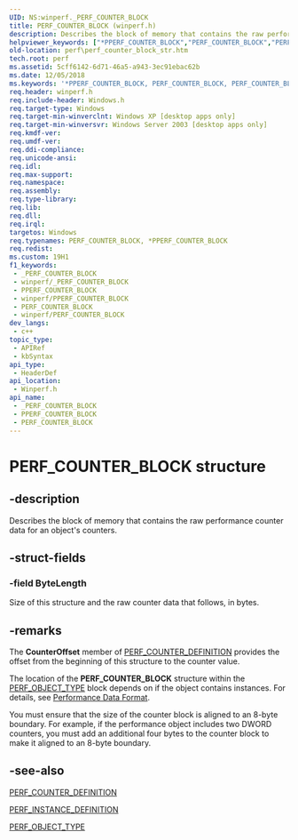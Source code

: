 ```yaml
---
UID: NS:winperf._PERF_COUNTER_BLOCK
title: PERF_COUNTER_BLOCK (winperf.h)
description: Describes the block of memory that contains the raw performance counter data for an object's counters.
helpviewer_keywords: ["*PPERF_COUNTER_BLOCK","PERF_COUNTER_BLOCK","PERF_COUNTER_BLOCK structure [Perf]","_win32_perf_counter_block_str","base.perf_counter_block_str","perf.perf_counter_block_str","winperf/PERF_COUNTER_BLOCK"]
old-location: perf\perf_counter_block_str.htm
tech.root: perf
ms.assetid: 5cff6142-6d71-46a5-a943-3ec91ebac62b
ms.date: 12/05/2018
ms.keywords: '*PPERF_COUNTER_BLOCK, PERF_COUNTER_BLOCK, PERF_COUNTER_BLOCK structure [Perf], _win32_perf_counter_block_str, base.perf_counter_block_str, perf.perf_counter_block_str, winperf/PERF_COUNTER_BLOCK'
req.header: winperf.h
req.include-header: Windows.h
req.target-type: Windows
req.target-min-winverclnt: Windows XP [desktop apps only]
req.target-min-winversvr: Windows Server 2003 [desktop apps only]
req.kmdf-ver: 
req.umdf-ver: 
req.ddi-compliance: 
req.unicode-ansi: 
req.idl: 
req.max-support: 
req.namespace: 
req.assembly: 
req.type-library: 
req.lib: 
req.dll: 
req.irql: 
targetos: Windows
req.typenames: PERF_COUNTER_BLOCK, *PPERF_COUNTER_BLOCK
req.redist: 
ms.custom: 19H1
f1_keywords:
 - _PERF_COUNTER_BLOCK
 - winperf/_PERF_COUNTER_BLOCK
 - PPERF_COUNTER_BLOCK
 - winperf/PPERF_COUNTER_BLOCK
 - PERF_COUNTER_BLOCK
 - winperf/PERF_COUNTER_BLOCK
dev_langs:
 - c++
topic_type:
 - APIRef
 - kbSyntax
api_type:
 - HeaderDef
api_location:
 - Winperf.h
api_name:
 - _PERF_COUNTER_BLOCK
 - PPERF_COUNTER_BLOCK
 - PERF_COUNTER_BLOCK
---
```


# PERF_COUNTER_BLOCK structure


## -description

Describes the block of memory that contains the raw performance counter data for an 
object's counters.

## -struct-fields

### -field ByteLength

Size of this structure and the raw counter data that follows, in bytes.

## -remarks

The <b>CounterOffset</b> member of <a href="/windows/desktop/api/winperf/ns-winperf-perf_counter_definition">PERF_COUNTER_DEFINITION</a> provides the offset from the beginning of this structure to the counter value.

The location of the <b>PERF_COUNTER_BLOCK</b> structure within the <a href="/windows/desktop/api/winperf/ns-winperf-perf_object_type">PERF_OBJECT_TYPE</a> block depends on if the object contains instances. For details, see <a href="/windows/desktop/PerfCtrs/performance-data-format">Performance Data Format</a>.

You must ensure that the size of the counter block is aligned to an 8-byte boundary. For example, if the performance object includes two DWORD counters, you must add an additional four bytes to the counter block to make it aligned to an 8-byte boundary.

## -see-also

<a href="/windows/desktop/api/winperf/ns-winperf-perf_counter_definition">PERF_COUNTER_DEFINITION</a>



<a href="/windows/desktop/api/winperf/ns-winperf-perf_instance_definition">PERF_INSTANCE_DEFINITION</a>



<a href="/windows/desktop/api/winperf/ns-winperf-perf_object_type">PERF_OBJECT_TYPE</a>

